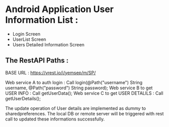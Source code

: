 # Android Application User Information List :

- Login Screen
- UserList Screen
- Users Detailed Information Screen

## The RestAPI Paths :

BASE URL      : https://vrest.io/i/yemsep/m/SP/

Web service A to auth login        : Call<AuthModel> login(@Path("username") String username, @Path("password") String password);
Web service B to get USER INFO     : Call<UserModel> getUserData();
Web service C to get USER DETALILS : Call<UserModel> getUserDetails();

The update operation of User details are implemented as dummy to sharedpreferences. The local DB or remote server will be triggered with rest call to updated these informations successfully.


